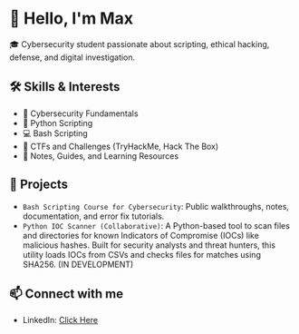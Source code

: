 # 👋 Hello, I'm Max

🎓 Cybersecurity student passionate about scripting, ethical hacking, defense, and digital investigation.

## 🛠️ Skills & Interests
- 🔐 Cybersecurity Fundamentals
- 🐍 Python Scripting
- 💻 Bash Scripting
- 📂 CTFs and Challenges (TryHackMe, Hack The Box)
- 🧠 Notes, Guides, and Learning Resources

## 📘 Projects
- `Bash Scripting Course for Cybersecurity`: Public walkthroughs, notes, documentation, and error fix tutorials.
- `Python IOC Scanner (Collaborative)`: A Python-based tool to scan files and directories for known Indicators of Compromise (IOCs) like malicious hashes. Built for security analysts and threat hunters, this utility loads IOCs from CSVs and checks files for matches using SHA256. (IN DEVELOPMENT)

## 📫 Connect with me
- LinkedIn: [Click Here](https://www.linkedin.com/in/max-zominy-85ba92310/)
